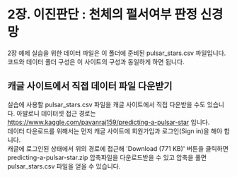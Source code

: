 # 2장. 이진판단 : 천체의 펄서여부 판정 신경망
2장 예제 실습을 위한 데이터 파일은 이 폴더에 준비된 pulsar_stars.csv 파일입니다.<br/>
코드와 데이터 폴더 구성은 이 사이트의 구성과 동일하게 하면 됩니다.

## 캐글 사이트에서 직접 데이터 파일 다운받기
실습에 사용할 pulsar_stars.csv 파일을 캐글 사이트에서 직접 다운받을 수도 있습니다.
아발로니 데이터셋 접근 경로는 https://www.kaggle.com/pavanraj159/predicting-a-pulsar-star 입니다.<br/>
데이터 다운로드를 위해서는 먼저 캐글 사이트에 회원가입과 로그인(Sign in)을 해야 합니다.<br/>
캐글에 로그인된 상태에서 위의 경로에 접근해
'Download (771 KB)' 버튼을 클릭하면 predicting-a-pulsar-star.zip 압축파일을 다운로드받을 수 있고
압축을 풀면 pulsar_stars.csv 파일을 얻을 수 있습니다.
